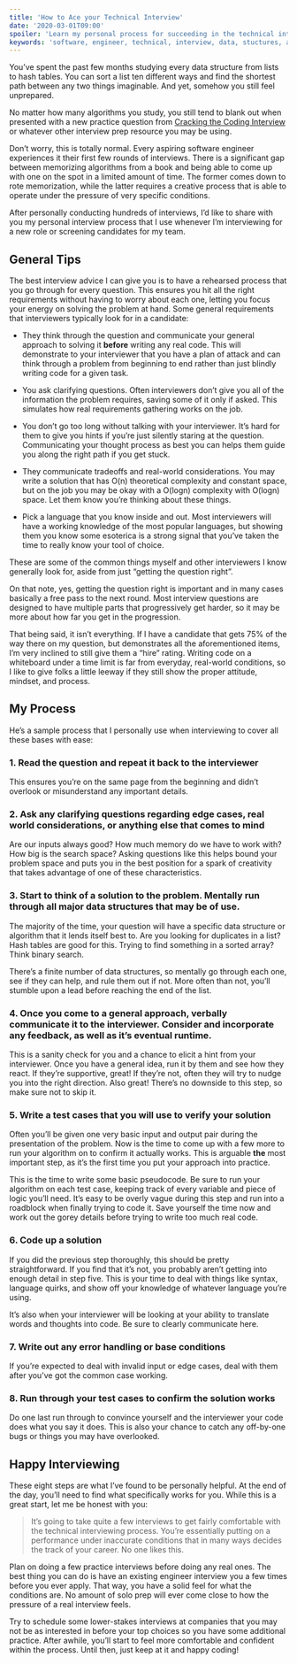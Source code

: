 ```yaml
---
title: 'How to Ace your Technical Interview'
date: '2020-03-01T09:00'
spoiler: 'Learn my personal process for succeeding in the technical interview process.'
keywords: 'software, engineer, technical, interview, data, stuctures, algorithms'
---
```


You’ve spent the past few months studying every data structure from lists to hash tables. You can
sort a list ten different ways and find the shortest path between any two things imaginable. And
yet, somehow you still feel unprepared.

No matter how many algorithms you study, you still tend to blank out when presented with a new
practice question from
[Cracking the Coding Interview](https://www.amazon.com/Cracking-Coding-Interview-Programming-Questions/dp/098478280X)
or whatever other interview prep resource you may be using.

Don’t worry, this is totally normal. Every aspiring software engineer experiences it their first few
rounds of interviews. There is a significant gap between memorizing algorithms from a book and being
able to come up with one on the spot in a limited amount of time. The former comes down to rote
memorization, while the latter requires a creative process that is able to operate under the
pressure of very specific conditions.

After personally conducting hundreds of interviews, I’d like to share with you my personal interview
process that I use whenever I’m interviewing for a new role or screening candidates for my team.

## General Tips

The best interview advice I can give you is to have a rehearsed process that you go through for
every question. This ensures you hit all the right requirements without having to worry about each
one, letting you focus your energy on solving the problem at hand. Some general requirements that
interviewers typically look for in a candidate:

- They think through the question and communicate your general approach to solving it **before**
  writing any real code. This will demonstrate to your interviewer that you have a plan of attack
  and can think through a problem from beginning to end rather than just blindly writing code for a
  given task.

- You ask clarifying questions. Often interviewers don’t give you all of the information the problem
  requires, saving some of it only if asked. This simulates how real requirements gathering works on
  the job.

- You don’t go too long without talking with your interviewer. It’s hard for them to give you hints
  if you’re just silently staring at the question. Communicating your thought process as best you
  can helps them guide you along the right path if you get stuck.

- They communicate tradeoffs and real-world considerations. You may write a solution that has O(n)
  theoretical complexity and constant space, but on the job you may be okay with a O(logn)
  complexity with O(logn) space. Let them know you’re thinking about these things.

- Pick a language that you know inside and out. Most interviewers will have a working knowledge of
  the most popular languages, but showing them you know some esoterica is a strong signal that
  you’ve taken the time to really know your tool of choice.

These are some of the common things myself and other interviewers I know generally look for, aside
from just “getting the question right”.

On that note, yes, getting the question right is important and in many cases basically a free pass
to the next round. Most interview questions are designed to have multiple parts that progressively
get harder, so it may be more about how far you get in the progression.

That being said, it isn’t everything. If I have a candidate that gets 75% of the way there on my
question, but demonstrates all the aforementioned items, I’m very inclined to still give them a
“hire” rating. Writing code on a whiteboard under a time limit is far from everyday, real-world
conditions, so I like to give folks a little leeway if they still show the proper attitude, mindset,
and process.

## My Process

He’s a sample process that I personally use when interviewing to cover all these bases with ease:

### 1. Read the question and repeat it back to the interviewer

This ensures you’re on the same page from the beginning and didn’t overlook or misunderstand any
important details.

### 2. Ask any clarifying questions regarding edge cases, real world considerations, or anything else that comes to mind

Are our inputs always good? How much memory do we have to work with? How big is the search space?
Asking questions like this helps bound your problem space and puts you in the best position for a
spark of creativity that takes advantage of one of these characteristics.

### 3. Start to think of a solution to the problem. Mentally run through all major data structures that may be of use.

The majority of the time, your question will have a specific data structure or algorithm that it
lends itself best to. Are you looking for duplicates in a list? Hash tables are good for this.
Trying to find something in a sorted array? Think binary search.

There’s a finite number of data structures, so mentally go through each one, see if they can help,
and rule them out if not. More often than not, you’ll stumble upon a lead before reaching the end of
the list.

### 4. Once you come to a general approach, verbally communicate it to the interviewer. Consider and incorporate any feedback, as well as it’s eventual runtime.

This is a sanity check for you and a chance to elicit a hint from your interviewer. Once you have a
general idea, run it by them and see how they react. If they’re supportive, great! If they’re not,
often they will try to nudge you into the right direction. Also great! There’s no downside to this
step, so make sure not to skip it.

### 5. Write a test cases that you will use to verify your solution

Often you’ll be given one very basic input and output pair during the presentation of the problem.
Now is the time to come up with a few more to run your algorithm on to confirm it actually works.
This is arguable **the** most important step, as it’s the first time you put your approach into
practice.

This is the time to write some basic pseudocode. Be sure to run your algorithm on each test case,
keeping track of every variable and piece of logic you’ll need. It’s easy to be overly vague during
this step and run into a roadblock when finally trying to code it. Save yourself the time now and
work out the gorey details before trying to write too much real code.

### 6. Code up a solution

If you did the previous step thoroughly, this should be pretty straightforward. If you find that
it’s not, you probably aren’t getting into enough detail in step five. This is your time to deal
with things like syntax, language quirks, and show off your knowledge of whatever language you’re
using.

It’s also when your interviewer will be looking at your ability to translate words and thoughts into
code. Be sure to clearly communicate here.

### 7. Write out any error handling or base conditions

If you’re expected to deal with invalid input or edge cases, deal with them after you’ve got the
common case working.

### 8. Run through your test cases to confirm the solution works

Do one last run through to convince yourself and the interviewer your code does what you say it
does. This is also your chance to catch any off-by-one bugs or things you may have overlooked.

## Happy Interviewing

These eight steps are what I’ve found to be personally helpful. At the end of the day, you’ll need
to find what specifically works for you. While this is a great start, let me be honest with you:

> It’s going to take quite a few interviews to get fairly comfortable with the technical
> interviewing process. You’re essentially putting on a performance under inaccurate conditions that
> in many ways decides the track of your career. No one likes this.

Plan on doing a few practice interviews before doing any real ones. The best thing you can do is
have an existing engineer interview you a few times before you ever apply. That way, you have a
solid feel for what the conditions are. No amount of solo prep will ever come close to how the
pressure of a real interview feels.

Try to schedule some lower-stakes interviews at companies that you may not be as interested in
before your top choices so you have some additional practice. After awhile, you’ll start to feel
more comfortable and confident within the process. Until then, just keep at it and happy coding!
